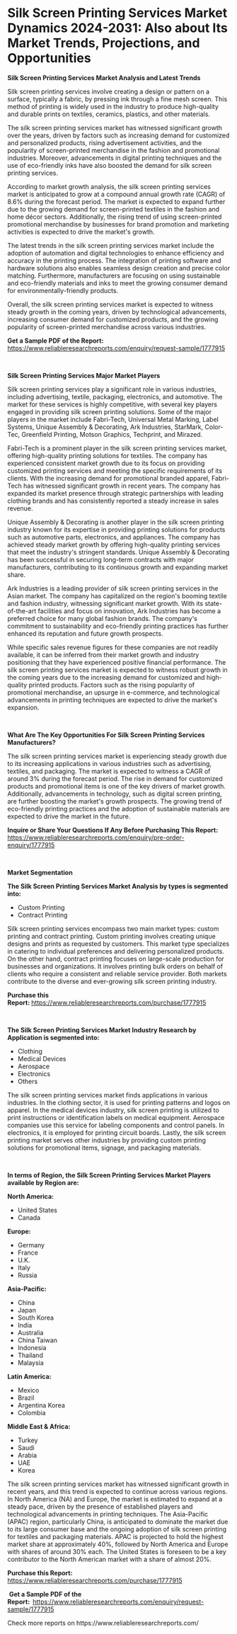 <p><h1>Silk Screen Printing Services Market Dynamics 2024-2031: Also about Its Market Trends, Projections, and Opportunities</h1></p><p><strong>Silk Screen Printing Services Market Analysis and Latest Trends</strong></p>
<p><p>Silk screen printing services involve creating a design or pattern on a surface, typically a fabric, by pressing ink through a fine mesh screen. This method of printing is widely used in the industry to produce high-quality and durable prints on textiles, ceramics, plastics, and other materials.</p><p>The silk screen printing services market has witnessed significant growth over the years, driven by factors such as increasing demand for customized and personalized products, rising advertisement activities, and the popularity of screen-printed merchandise in the fashion and promotional industries. Moreover, advancements in digital printing techniques and the use of eco-friendly inks have also boosted the demand for silk screen printing services.</p><p>According to market growth analysis, the silk screen printing services market is anticipated to grow at a compound annual growth rate (CAGR) of 8.6% during the forecast period. The market is expected to expand further due to the growing demand for screen-printed textiles in the fashion and home décor sectors. Additionally, the rising trend of using screen-printed promotional merchandise by businesses for brand promotion and marketing activities is expected to drive the market's growth.</p><p>The latest trends in the silk screen printing services market include the adoption of automation and digital technologies to enhance efficiency and accuracy in the printing process. The integration of printing software and hardware solutions also enables seamless design creation and precise color matching. Furthermore, manufacturers are focusing on using sustainable and eco-friendly materials and inks to meet the growing consumer demand for environmentally-friendly products.</p><p>Overall, the silk screen printing services market is expected to witness steady growth in the coming years, driven by technological advancements, increasing consumer demand for customized products, and the growing popularity of screen-printed merchandise across various industries.</p></p>
<p><strong>Get a Sample PDF of the Report:&nbsp;</strong> <a href="https://www.reliableresearchreports.com/enquiry/request-sample/1777915">https://www.reliableresearchreports.com/enquiry/request-sample/1777915</a></p>
<p>&nbsp;</p>
<p><strong>Silk Screen Printing Services Major Market Players</strong></p>
<p><p>Silk screen printing services play a significant role in various industries, including advertising, textile, packaging, electronics, and automotive. The market for these services is highly competitive, with several key players engaged in providing silk screen printing solutions. Some of the major players in the market include Fabri-Tech, Universal Metal Marking, Label Systems, Unique Assembly & Decorating, Ark Industries, StarMark, Color-Tec, Greenfield Printing, Motson Graphics, Techprint, and Mirazed.</p><p>Fabri-Tech is a prominent player in the silk screen printing services market, offering high-quality printing solutions for textiles. The company has experienced consistent market growth due to its focus on providing customized printing services and meeting the specific requirements of its clients. With the increasing demand for promotional branded apparel, Fabri-Tech has witnessed significant growth in recent years. The company has expanded its market presence through strategic partnerships with leading clothing brands and has consistently reported a steady increase in sales revenue.</p><p>Unique Assembly & Decorating is another player in the silk screen printing industry known for its expertise in providing printing solutions for products such as automotive parts, electronics, and appliances. The company has achieved steady market growth by offering high-quality printing services that meet the industry's stringent standards. Unique Assembly & Decorating has been successful in securing long-term contracts with major manufacturers, contributing to its continuous growth and expanding market share.</p><p>Ark Industries is a leading provider of silk screen printing services in the Asian market. The company has capitalized on the region's booming textile and fashion industry, witnessing significant market growth. With its state-of-the-art facilities and focus on innovation, Ark Industries has become a preferred choice for many global fashion brands. The company's commitment to sustainability and eco-friendly printing practices has further enhanced its reputation and future growth prospects.</p><p>While specific sales revenue figures for these companies are not readily available, it can be inferred from their market growth and industry positioning that they have experienced positive financial performance. The silk screen printing services market is expected to witness robust growth in the coming years due to the increasing demand for customized and high-quality printed products. Factors such as the rising popularity of promotional merchandise, an upsurge in e-commerce, and technological advancements in printing techniques are expected to drive the market's expansion.</p></p>
<p>&nbsp;</p>
<p><strong>What Are The Key Opportunities For Silk Screen Printing Services Manufacturers?</strong></p>
<p><p>The silk screen printing services market is experiencing steady growth due to its increasing applications in various industries such as advertising, textiles, and packaging. The market is expected to witness a CAGR of around 3% during the forecast period. The rise in demand for customized products and promotional items is one of the key drivers of market growth. Additionally, advancements in technology, such as digital screen printing, are further boosting the market's growth prospects. The growing trend of eco-friendly printing practices and the adoption of sustainable materials are expected to drive the market in the future.</p></p>
<p><strong>Inquire or Share Your Questions If Any Before Purchasing This Report:</strong> <a href="https://www.reliableresearchreports.com/enquiry/pre-order-enquiry/1777915">https://www.reliableresearchreports.com/enquiry/pre-order-enquiry/1777915</a></p>
<p>&nbsp;</p>
<p><strong>Market Segmentation</strong></p>
<p><strong>The Silk Screen Printing Services Market Analysis by types is segmented into:</strong></p>
<p><ul><li>Custom Printing</li><li>Contract Printing</li></ul></p>
<p><p>Silk screen printing services encompass two main market types: custom printing and contract printing. Custom printing involves creating unique designs and prints as requested by customers. This market type specializes in catering to individual preferences and delivering personalized products. On the other hand, contract printing focuses on large-scale production for businesses and organizations. It involves printing bulk orders on behalf of clients who require a consistent and reliable service provider. Both markets contribute to the diverse and ever-growing silk screen printing industry.</p></p>
<p><strong>Purchase this Report:&nbsp;</strong><a href="https://www.reliableresearchreports.com/purchase/1777915">https://www.reliableresearchreports.com/purchase/1777915</a></p>
<p>&nbsp;</p>
<p><strong>The Silk Screen Printing Services Market Industry Research by Application is segmented into:</strong></p>
<p><ul><li>Clothing</li><li>Medical Devices</li><li>Aerospace</li><li>Electronics</li><li>Others</li></ul></p>
<p><p>The silk screen printing services market finds applications in various industries. In the clothing sector, it is used for printing patterns and logos on apparel. In the medical devices industry, silk screen printing is utilized to print instructions or identification labels on medical equipment. Aerospace companies use this service for labeling components and control panels. In electronics, it is employed for printing circuit boards. Lastly, the silk screen printing market serves other industries by providing custom printing solutions for promotional items, signage, and packaging materials.</p></p>
<p>&nbsp;</p>
<p><strong>In terms of Region, the Silk Screen Printing Services Market Players available by Region are:</strong></p>
<p>
    <p> <strong> North America: </strong>
        <ul>
            <li>United States</li>
            <li>Canada</li>
        </ul>
        </p> 
    <p> <strong> Europe: </strong>
        <ul>
            <li>Germany</li>
            <li>France</li>
            <li>U.K.</li>
            <li>Italy</li>
            <li>Russia</li>
        </ul>
        </p> 
    <p> <strong> Asia-Pacific: </strong>
        <ul>
            <li>China</li>
            <li>Japan</li>
            <li>South Korea</li>
            <li>India</li>
            <li>Australia</li>
            <li>China Taiwan</li>
            <li>Indonesia</li>
            <li>Thailand</li>
            <li>Malaysia</li>
        </ul>
        </p> 
    <p> <strong> Latin America: </strong>
        <ul>
            <li>Mexico</li>
            <li>Brazil</li>
            <li>Argentina Korea</li>
            <li>Colombia</li>
        </ul>
        </p> 
    <p> <strong> Middle East & Africa: </strong>
        <ul>
            <li>Turkey</li>
            <li>Saudi</li>
            <li>Arabia</li>
            <li>UAE</li>
            <li>Korea</li>
        </ul>
    </p>
    </p>
<p><p>The silk screen printing services market has witnessed significant growth in recent years, and this trend is expected to continue across various regions. In North America (NA) and Europe, the market is estimated to expand at a steady pace, driven by the presence of established players and technological advancements in printing techniques. The Asia-Pacific (APAC) region, particularly China, is anticipated to dominate the market due to its large consumer base and the ongoing adoption of silk screen printing for textiles and packaging materials. APAC is projected to hold the highest market share at approximately 40%, followed by North America and Europe with shares of around 30% each. The United States is foreseen to be a key contributor to the North American market with a share of almost 20%.</p></p>
<p><strong>Purchase this Report: </strong><a href="https://www.reliableresearchreports.com/purchase/1777915">https://www.reliableresearchreports.com/purchase/1777915</a></p>
<p>&nbsp;<strong>Get a Sample PDF of the Report:&nbsp;&nbsp;</strong><a href="https://www.reliableresearchreports.com/enquiry/request-sample/1777915">https://www.reliableresearchreports.com/enquiry/request-sample/1777915</a></p>
<p><strong></strong></p>
<p>Check more reports on https://www.reliableresearchreports.com/</p>